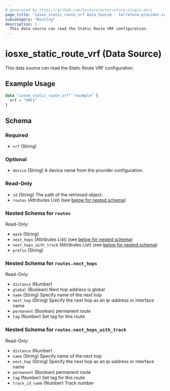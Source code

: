 ```yaml
---
# generated by https://github.com/hashicorp/terraform-plugin-docs
page_title: "iosxe_static_route_vrf Data Source - terraform-provider-iosxe"
subcategory: "Routing"
description: |-
  This data source can read the Static Route VRF configuration.
---
```


# iosxe_static_route_vrf (Data Source)

This data source can read the Static Route VRF configuration.

## Example Usage

```terraform
data "iosxe_static_route_vrf" "example" {
  vrf = "VRF1"
}
```

<!-- schema generated by tfplugindocs -->
## Schema

### Required

- `vrf` (String)

### Optional

- `device` (String) A device name from the provider configuration.

### Read-Only

- `id` (String) The path of the retrieved object.
- `routes` (Attributes List) (see [below for nested schema](#nestedatt--routes))

<a id="nestedatt--routes"></a>
### Nested Schema for `routes`

Read-Only:

- `mask` (String)
- `next_hops` (Attributes List) (see [below for nested schema](#nestedatt--routes--next_hops))
- `next_hops_with_track` (Attributes List) (see [below for nested schema](#nestedatt--routes--next_hops_with_track))
- `prefix` (String)

<a id="nestedatt--routes--next_hops"></a>
### Nested Schema for `routes.next_hops`

Read-Only:

- `distance` (Number)
- `global` (Boolean) Next hop address is global
- `name` (String) Specify name of the next hop
- `next_hop` (String) Specify the next hop as an ip-address or interface name
- `permanent` (Boolean) permanent route
- `tag` (Number) Set tag for this route


<a id="nestedatt--routes--next_hops_with_track"></a>
### Nested Schema for `routes.next_hops_with_track`

Read-Only:

- `distance` (Number)
- `name` (String) Specify name of the next hop
- `next_hop` (String) Specify the next hop as an ip-address or interface name
- `permanent` (Boolean) permanent route
- `tag` (Number) Set tag for this route
- `track_id_name` (Number) Track number
